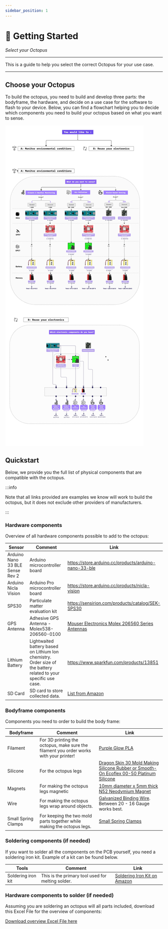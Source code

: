 ```yaml
---
sidebar_position: 1
---
```


# 🏁 Getting Started

_Select your Octopus_

---

This is a guide to help you select the correct Octopus for your use case.

---

## Choose your Octopus

To build the octopus, you need to build and develop three parts: the bodyframe, the hardware, and decide on a use case for the software to flash to your device. Below, you can find a flowchart helping you to decide which components you need to build your octopus based on what you want to sense. 

![Full Flowchart](../../static/img/flowchart_long_full.jpg)


## Quickstart

Below, we provide you the full list of physical components that are compatible with the octopus. 

:::info

Note that all links provided are examples we know will work to build the octopus, but it does not exclude other providers of manufacturers.

:::

### Hardware components

Overview of all hardware components possible to add to the octopus: 

| **Sensor** | **Comment** | **Link** |
|-----------------|-----------------|-----------------|
| Arduino Nano 33 BLE Sense Rev 2 | Arduino microcontroller board  | https://store.arduino.cc/products/arduino-nano-33-ble |
| Arduino Nicla Vision | Arduino Pro microcontroller board | https://store.arduino.cc/products/nicla-vision |
| SPS30 | Particulate matter evaluation kit | https://sensirion.com/products/catalog/SEK-SPS30 |
| GPS Antenna | Adhesive GPS Antenna - Molex538-206560-0100 | [Mouser Electronics Molex 206560 Series Antennas](https://www.mouser.com/c/passive-components/antennas/?m=Molex&series=206560&utm_id=19914898984&gad_source=1&gclid=Cj0KCQjw3tCyBhDBARIsAEY0XNkwoje8KX9b8d_9NSWCjiwZ1G_gke2gxVIS4OW0obgy1zB74T8_XRsaAi8OEALw_wcB) |
| Lithium Battery | Lightwaited battery based on Lithium Ion chemistry. Order size of the battery related to your specific use case. | https://www.sparkfun.com/products/13851 |
| SD Card | SD card to store collected data. | [List from Amazon](https://www.amazon.com/micro-sd-card/s?k=micro+sd+card) |




### Bodyframe components

Components you need to order to build the body frame: 

| **Bodyframe** | **Comment** | **Link** |
|-----------------|-----------------|-----------------|
| Filament | For 3D printing the octopus, make sure the filament you order works with your printer! | [Purple Glow PLA](https://www.amazon.com/Printer-Filament-1-75mm-Purple-Printing/dp/B0C1NL5QS3/ref=sr_1_7_sspa?crid=35JVUOTCE04W1&dib=eyJ2IjoiMSJ9.jdCkb-i3UcUn2IRb378sRHUjCPxJsI2PQI7ChImzk36x-0AGvOxX3fw7uRLTr0aOMgm4hCMpd_5HWtjmKkEjyEl4Y2fHrMYZusbnXhVx8eljjMz5Bnk8FRbjJIj2QauCF3-jkoxlfYB5CjHef_Yi-M0G9CorJjv3z4ofXKTImTEwa0Xh0_dRCl2cemslDbxKiCNKabyUYq1kLzDJsx7VQf2qFDO-hdTC_B7mKYL9dGQ.IOQuryL1CDaERoPEz2sSp299Ft9ADDV9ZVm1TP9kfuU&dib_tag=se&keywords=PLA%2BPro%2Bglow%2Bin%2Bthe%2Bdark&qid=1715085309&sprefix=pla%2Bpro%2Bglow%2Bin%2Bthe%2Bdar%2Caps%2C118&sr=8-7-spons&sp_csd=d2lkZ2V0TmFtZT1zcF9tdGY&th=1) |
| Silicone | For the octopus legs | [Dragon Skin 30 Mold Making Silicone Rubber  or Smooth-On Ecoflex 00-50 Platinum Silicone](https://www.amazon.com/Smooth-Ecoflex-00-50-Platinum-Silicone/dp/B00GJ80HIC/ref=sr_1_4_sspa?crid=G0FYRJRDGMF8&dib=eyJ2IjoiMSJ9.tfqGTyE5PILFlb1RRTd7XypT87sW1sqeeJcCqLWVeb-61JzlrJidup6ooqkPiVcDshxgdNNfUyMTIFBgX37ZeTNMBYJgXKLTE5xC1q37JWA.sBytAkl3dj6y2-VaTqx7u7TgnRUuQxoTxTFpN3HxCzM&dib_tag=se&keywords=Smooth-On+Ecoflex+00-50+Platinum+Silicone&qid=1715021991&sprefix=smooth-on+ecoflex+00-50+platinum+silicone%2Caps%2C87&sr=8-4-spons&sp_csd=d2lkZ2V0TmFtZT1zcF9hdGY&psc=1) |
| Magnets | For making the octopus legs magnetic | [10mm diameter x 5mm thick N52 Neodymium Magnet](https://www.amazon.com/Hyoocct-Kitchen-Refrigerator-Magnets-Whiteboard/dp/B0C9JRHP8B/ref=sr_1_4?crid=2H4HVEH11FVWY&dib=eyJ2IjoiMSJ9.GlRW0OVV1rvf0l8j65yEG3vAy8RmqkLBddEdTqljHAWF6Ans0gqJos1YWf7ahKvvVpU7tPXTAb9WCKcttusNoNyPK_9acZYcB1TwAz8mHp_gDpTAnoyEH2a4W-6lbFuBJm5aulsk6MEQrCA5ql2fDEkbf---BZJBhAdxGKKfckgOyJnJZlFnzt-lZ6S_6UkFRlYCU9EUQMLuGsZjt-8rTh6TwBH16Bl7gfrnGICZxGU.O8sd83h-OadGoyPCNS3M0Qiess5G69DD3VnvTmUQP7M&dib_tag=se&keywords=n52+magnets+10+5&qid=1715024651&sprefix=n52+magnets+10+5%2Caps%2C98&sr=8-4) |
| Wire | For making the octopus legs wrap around objects. | [Galvanized Binding Wire](https://www.amazon.com/dp/B091SS9GQG/ref=sspa_dk_detail_4?psc=1&pd_rd_i=B091SS9GQG&pd_rd_w=VLvq5&content-id=amzn1.sym.d81b167d-1f9e-48b6-87d8-8aa5e473ea8c&pf_rd_p=d81b167d-1f9e-48b6-87d8-8aa5e473ea8c&pf_rd_r=BVZQT6NCS2XZM16EC631&pd_rd_wg=6S3UB&pd_rd_r=9745bc62-5364-46ee-835e-c74d40d950d1&s=hi&sp_csd=d2lkZ2V0TmFtZT1zcF9kZXRhaWxfdGhlbWF0aWM). Between 20 - 16 Gauge works best. | 
| Small Spring Clamps | For keeping the two mold parts together while making the octopus legs. | [Small Spring Clamps](https://www.amazon.com/Professional-Plastic-Backdrop-Photography-Improvement/dp/B08RXW32H4/ref=sr_1_4_sspa?crid=1J8SAX23LM8RL&dib=eyJ2IjoiMSJ9.bBQ1vi53Rm3_FWheH6Y-5UkGls3nde3m93OtWibJOJ_FNvoDQNWibBhXN57Ci-nxlCZ1mR9umqcrw_yAq3a8z3mrO-G19y8otVJjrQROz6gvkCsMKingTqyxJs4CXEZcg1kKhUez3hpgpsEqO4KFLAJ7Er0R8gjkVuY5O3Aw2b1jUy_BlnSP0j2yLhqu5CNi5kXZdNDo9dloSJA4q6uPs7H3HRNrQataPaMg0sqF3fvUxnvJtQbb9UuLeILQRI4E1dudFftenBUe5R9V5xm18zeDSasvQjGafeHC3fOgoqY.wVwtEicvwd-w6DT0kaTemHq8ntETuhty11PaVQpvF0k&dib_tag=se&keywords=Small+Spring+Clamps&qid=1715024759&sprefix=small+spring+clamps%2Caps%2C95&sr=8-4-spons&sp_csd=d2lkZ2V0TmFtZT1zcF9hdGY&psc=1) | 

### Soldering components (if needed)

If you want to solder all the components on the PCB yourself, you need a soldering iron kit. Example of a kit can be found below. 

| **Tools** | **Comment** | **Link**|
|-----------------|-----------------|-----------------|
| Soldering iron kit | This is the primary tool used for melting solder.  | [Soldering Iron Kit on Amazon](https://www.amazon.com/Soldering-Interchangeable-Adjustable-Temperature-Enthusiast/dp/B087767KNW?th=1) |



### Hardware components to solder (if needed)

Assuming you are soldering an octopus will all parts included, download this Excel File for the overview of components: 


[Download overview Excel File here](../../static/files/Updated_BOM_OCTOPUS.xlsx)



